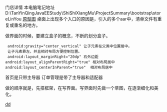 门店详情
本电脑笔记地址
D:\TanYinQingJavaEEStudy\ShiShiXiangMu\ProjectSummary\bootstrap\storeLinYou
[原型图](https://modao.cc/app/eDQBhJichJPsGO8016yJa6UlqURBdys#screen=s0C2E4B00611494208831827)
桌面上出现多个入口的原因是，引入的多个aar中，清单文件有重复或重名的地方。

做界面的时候，要建立盒子的概念，不断的划分盒子。

```
 android:gravity="center_vertical" 让子元素在父类中位置居中。
 让子元素靠左，并且相对布局方便控制位置。
 android:layout_marginRight="20dp" 右外边距
android:layout_alignParentRight="true" 相对布局居中
android:layout_centerInParent="true"  相对布局居中
```
首页是只带主导器
订单管理是带了主导器和适配器

做的顺序就是，先搭框架，在写界面。写界面时先做一个草图，在逐渐细化和美化。

[dd](D:\studiospace\AndroidCodeWareHouse\File_Warehouse\MarkDown文件\视频学习.md)